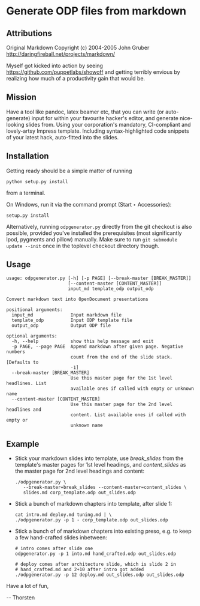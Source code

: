 # Generate ODP files from markdown

## Attributions

Original Markdown Copyright (c) 2004-2005 John Gruber
http://daringfireball.net/projects/markdown/

Myself got kicked into action by seeing
https://github.com/puppetlabs/showoff and getting terribly envious by
realizing how much of a productivity gain that would be.

## Mission

Have a tool like pandoc, latex beamer etc, that you can write (or
auto-generate) input for within your favourite hacker's editor, and
generate nice-looking slides from. Using your corporation's mandatory,
CI-compliant and lovely-artsy Impress template. Including
syntax-highlighted code snippets of your latest hack, auto-fitted into
the slides.

## Installation

Getting ready should be a simple matter of running

    python setup.py install

from a terminal.

On Windows, run it via the command prompt (Start ‣ Accessories):

    setup.py install

Alternatively, running `odpgenerator.py` directly from the git
checkout is also possible, provided you've installed the prerequisites
(most significantly lpod, pygments and pillow) manually. Make sure to
run `git submodule update --init` once in the toplevel checkout
directory though.

## Usage

	usage: odpgenerator.py [-h] [-p PAGE] [--break-master [BREAK_MASTER]]
						   [--content-master [CONTENT_MASTER]]
						   input_md template_odp output_odp

	Convert markdown text into OpenDocument presentations

	positional arguments:
	  input_md              Input markdown file
	  template_odp          Input ODP template file
	  output_odp            Output ODP file

	optional arguments:
	  -h, --help            show this help message and exit
	  -p PAGE, --page PAGE  Append markdown after given page. Negative numbers
							count from the end of the slide stack. [Defaults to
							-1]
	  --break-master [BREAK_MASTER]
							Use this master page for the 1st level headlines. List
							available ones if called with empty or unknown name
	  --content-master [CONTENT_MASTER]
							Use this master page for the 2nd level headlines and
							content. List available ones if called with empty or
							unknown name

## Example

* Stick your markdown slides into template, use _break_slides_
  from the template's master pages for 1st level headings, and
  _content_slides_  as the master page for 2nd level headings and content:

      ./odpgenerator.py \
         --break-master=break_slides --content-master=content_slides \
         slides.md corp_template.odp out_slides.odp

* Stick a bunch of markdown chapters into template,
  after slide 1:

      cat intro.md deploy.md tuning.md | \
      ./odpgenerator.py -p 1 - corp_template.odp out_slides.odp

* Stick a bunch of of markdown chapters into existing preso, e.g. to
  keep a few hand-crafted slides inbetween:

      # intro comes after slide one
      odpgenerator.py -p 1 into.md hand_crafted.odp out_slides.odp

      # deploy comes after architecture slide, which is slide 2 in
      # hand_crafted.md and 2+10 after intro got added
      ./odpgenerator.py -p 12 deploy.md out_slides.odp out_slides.odp

Have a lot of fun,

-- Thorsten

